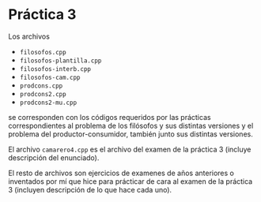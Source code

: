 # Práctica 3

Los archivos

* `filosofos.cpp`
* `filosofos-plantilla.cpp`
* `filosofos-interb.cpp`
* `filosofos-cam.cpp`
* `prodcons.cpp`
* `prodcons2.cpp`
* `prodcons2-mu.cpp`

se corresponden con los códigos requeridos por las prácticas correspondientes al problema de los filósofos y sus distintas versiones y el problema del productor-consumidor, también junto sus distintas versiones.

El archivo `camarero4.cpp` es el archivo del examen de la práctica 3 (incluye descripción del enunciado).

El resto de archivos son ejercicios de examenes de años anteriores o inventados por mí que hice para prácticar de cara al examen de la práctica 3 (incluyen descripción de lo que hace cada uno).
